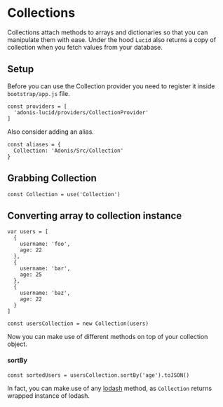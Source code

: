 # Collections

Collections attach methods to arrays and dictionaries so that you can manipulate them with ease. Under the hood `Lucid` also returns a copy of collection when you fetch values from your database.

## Setup

Before you can use the Collection provider you need to register it inside `bootstrap/app.js` file.

```javascript,line-numbers
const providers = [
  'adonis-lucid/providers/CollectionProvider'
]
```

Also consider adding an alias.

```javascript,line-numbers
const aliases = {
  Collection: 'Adonis/Src/Collection'
}
```

## Grabbing Collection

```javascript,line-numbers
const Collection = use('Collection')
```

## Converting array to collection instance

```javascript,line-numbers
var users = [
  {
    username: 'foo',
    age: 22
  },
  {
    username: 'bar',
    age: 25
  },
  {
    username: 'baz',
    age: 22
  }
]

const usersCollection = new Collection(users)
```
Now you can make use of different methods on top of your collection object.

#### sortBy

```javascript,line-numbers
const sortedUsers = usersCollection.sortBy('age').toJSON()
```
In fact, you can make use of any [lodash](https://lodash.com/docs) method, as `Collection` returns wrapped instance of lodash.
